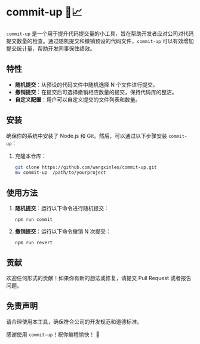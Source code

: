 # commit-up 🚀📈

`commit-up` 是一个用于提升代码提交量的小工具，旨在帮助开发者应对公司对代码提交数量的检查。通过随机提交和撤销预设的代码文件，`commit-up` 可以有效增加提交统计量，帮助开发同事保住绩效。

## 特性

- **随机提交**：从预设的代码文件中随机选择 N 个文件进行提交。
- **撤销提交**：在提交后可选择撤销相应数量的提交，保持代码库的整洁。
- **自定义配置**：用户可以自定义提交的文件列表和数量。

## 安装

确保你的系统中安装了 Node.js 和 Git。然后，可以通过以下步骤安装 `commit-up`：

1. 克隆本仓库：
   ```bash
   git clone https://github.com/wangxinleo/commit-up.git
   mv commit-up  /path/to/yourproject
   ```


## 使用方法

1. **随机提交**：运行以下命令进行随机提交：
    
    `npm run commit`
    
2. **撤销提交**：运行以下命令撤销 N 次提交：
    
    `npm run revert`
    

## 贡献

欢迎任何形式的贡献！如果你有新的想法或修复，请提交 Pull Request 或者报告问题。

## 免责声明

请合理使用本工具，确保符合公司的开发规范和道德标准。

感谢使用 `commit-up`！祝你编程愉快！ 🎉
